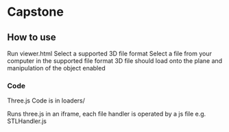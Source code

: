 # Capstone

## How to use
Run viewer.html
Select a supported 3D file format
Select a file from your computer in the supported file format
3D file should load onto the plane and manipulation of the object enabled

### Code
Three.js Code is in loaders/

Runs three.js in an iframe, each file handler is operated by a js file e.g. STLHandler.js

